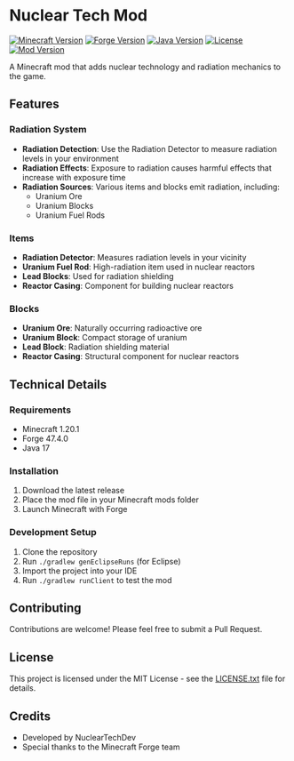 # Nuclear Tech Mod

[![Minecraft Version](https://img.shields.io/badge/Minecraft-1.20.1-green.svg)](https://www.minecraft.net)
[![Forge Version](https://img.shields.io/badge/Forge-47.4.0-orange.svg)](https://files.minecraftforge.net)
[![Java Version](https://img.shields.io/badge/Java-17-blue.svg)](https://www.java.com)
[![License](https://img.shields.io/badge/License-MIT-yellow.svg)](LICENSE.txt)
[![Mod Version](https://img.shields.io/badge/Version-1.0.0-blue.svg)](https://github.com/nuclearbombmods/NuclearTechMod/releases)

A Minecraft mod that adds nuclear technology and radiation mechanics to the game.

## Features

### Radiation System
- **Radiation Detection**: Use the Radiation Detector to measure radiation levels in your environment
- **Radiation Effects**: Exposure to radiation causes harmful effects that increase with exposure time
- **Radiation Sources**: Various items and blocks emit radiation, including:
  - Uranium Ore
  - Uranium Blocks
  - Uranium Fuel Rods

### Items
- **Radiation Detector**: Measures radiation levels in your vicinity
- **Uranium Fuel Rod**: High-radiation item used in nuclear reactors
- **Lead Blocks**: Used for radiation shielding
- **Reactor Casing**: Component for building nuclear reactors

### Blocks
- **Uranium Ore**: Naturally occurring radioactive ore
- **Uranium Block**: Compact storage of uranium
- **Lead Block**: Radiation shielding material
- **Reactor Casing**: Structural component for nuclear reactors

## Technical Details

### Requirements
- Minecraft 1.20.1
- Forge 47.4.0
- Java 17

### Installation
1. Download the latest release
2. Place the mod file in your Minecraft mods folder
3. Launch Minecraft with Forge

### Development Setup
1. Clone the repository
2. Run `./gradlew genEclipseRuns` (for Eclipse)
3. Import the project into your IDE
4. Run `./gradlew runClient` to test the mod

## Contributing
Contributions are welcome! Please feel free to submit a Pull Request.

## License
This project is licensed under the MIT License - see the [LICENSE.txt](LICENSE.txt) file for details.

## Credits
- Developed by NuclearTechDev
- Special thanks to the Minecraft Forge team 